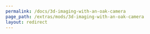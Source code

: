 ```yaml
---
permalink: /docs/3d-imaging-with-an-oak-camera
page_path: /extras/mods/3d-imaging-with-an-oak-camera
layout: redirect
---
```

